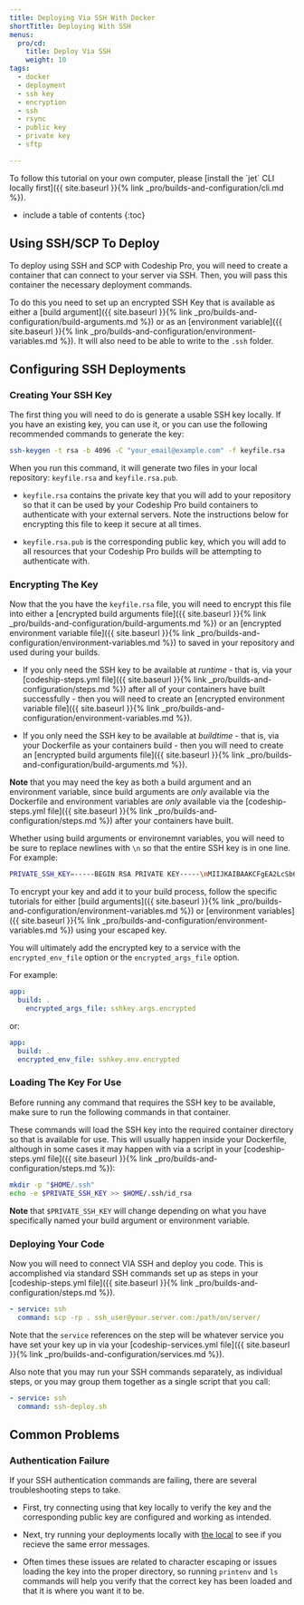 ```yaml
---
title: Deploying Via SSH With Docker
shortTitle: Deploying With SSH
menus:
  pro/cd:
    title: Deploy Via SSH
    weight: 10
tags:
  - docker
  - deployment
  - ssh key
  - encryption
  - ssh
  - rsync
  - public key
  - private key
  - sftp

---
```


<div class="info-block">
To follow this tutorial on your own computer, please [install the `jet` CLI locally first]({{ site.baseurl }}{% link _pro/builds-and-configuration/cli.md %}).
</div>

* include a table of contents
{:toc}

## Using SSH/SCP To Deploy

To deploy using SSH and SCP with Codeship Pro, you will need to create a container that can connect to your server via SSH. Then, you will pass this container the necessary deployment commands.

To do this you need to set up an encrypted SSH Key that is available as either a [build argument]({{ site.baseurl }}{% link _pro/builds-and-configuration/build-arguments.md %}) or as an [environment variable]({{ site.baseurl }}{% link _pro/builds-and-configuration/environment-variables.md %}). It will also need to be able to write to the `.ssh` folder.

## Configuring SSH Deployments

### Creating Your SSH Key

The first thing you will need to do is generate a usable SSH key locally. If you have an existing key, you can use it, or you can use the following recommended commands to generate the key:

```bash
ssh-keygen -t rsa -b 4096 -C "your_email@example.com" -f keyfile.rsa
```

When you run this command, it will generate two files in your local repository: `keyfile.rsa` and `keyfile.rsa.pub`.

- `keyfile.rsa`  contains the private key that you will add to your repository so that it can be used by your Codeship Pro build containers to authenticate with your external servers. Note the instructions below for encrypting this file to keep it secure at all times.

- `keyfile.rsa.pub` is the corresponding public key, which you will add to all resources that your Codeship Pro builds will be attempting to authenticate with.

### Encrypting The Key

Now that the you have the `keyfile.rsa` file, you will need to encrypt this file into either a [encrypted build arguments file]({{ site.baseurl }}{% link _pro/builds-and-configuration/build-arguments.md %}) or an [encrypted environment variable file]({{ site.baseurl }}{% link _pro/builds-and-configuration/environment-variables.md %}) to saved in your repository and used during your builds.

- If you only need the SSH key to be available at _runtime_ - that is, via your [codeship-steps.yml file]({{ site.baseurl }}{% link _pro/builds-and-configuration/steps.md %}) after all of your containers have built successfully - then you will need to create an [encrypted environment variable file]({{ site.baseurl }}{% link _pro/builds-and-configuration/environment-variables.md %}).

- If you only need the SSH key to be available at _buildtime_ - that is, via your Dockerfile as your containers build - then you will need to create an [encrypted build arguments file]({{ site.baseurl }}{% link _pro/builds-and-configuration/build-arguments.md %}).

**Note** that you may need the key as both a build argument and an environment variable, since build arguments are _only_ available via the Dockerfile and environment variables are _only_ available via the [codeship-steps.yml file]({{ site.baseurl }}{% link _pro/builds-and-configuration/steps.md %}) after your containers have built.

Whether using build arguments or environemnt variables, you will need to be sure to replace newlines with `\n` so that the entire SSH key is in one line. For example:

```bash
PRIVATE_SSH_KEY=-----BEGIN RSA PRIVATE KEY-----\nMIIJKAIBAAKCFgEA2LcSb6INQUVZZ0iZJYYkc8dMHLLqrmtIrzZ...
```

To encrypt your key and add it to your build process, follow the specific tutorials for either [build arguments]({{ site.baseurl }}{% link _pro/builds-and-configuration/environment-variables.md %}) or [environment variables]({{ site.baseurl }}{% link _pro/builds-and-configuration/environment-variables.md %}) using your escaped key.

You will ultimately add the encrypted  key to a service with the `encrypted_env_file` option or the `encrypted_args_file` option.

For example:

```yaml
app:
  build: .
    encrypted_args_file: sshkey.args.encrypted
```

or:

```yaml
app:
  build: .
  encrypted_env_file: sshkey.env.encrypted
```

### Loading The Key For Use

Before running any command that requires the SSH key to be available, make sure to run the following commands in that container.

These commands will load the SSH key into the required container directory so that is available for use. This will usually happen inside your Dockerfile, although in some cases it may happen with via a script in your [codeship-steps.yml file]({{ site.baseurl }}{% link _pro/builds-and-configuration/steps.md %}):

```bash
mkdir -p "$HOME/.ssh"
echo -e $PRIVATE_SSH_KEY >> $HOME/.ssh/id_rsa
```

**Note** that `$PRIVATE_SSH_KEY` will change depending on what you have specifically named your build argument or environment variable.

### Deploying Your Code

Now you will need to connect VIA SSH and deploy you code. This is accomplished via standard SSH commands set up as steps in your [codeship-steps.yml file]({{ site.baseurl }}{% link _pro/builds-and-configuration/steps.md %}).

```yaml
- service: ssh
  command: scp -rp . ssh_user@your.server.com:/path/on/server/
```

Note that the `service` references on the step will be whatever service you have set your key up in via your [codeship-services.yml file]({{ site.baseurl }}{% link _pro/builds-and-configuration/services.md %}).

Also note that you may run your SSH commands separately, as individual steps, or you may group them together as a single script that you call:

```yaml
- service: ssh
  command: ssh-deploy.sh
```

## Common Problems

### Authentication Failure

If your SSH authentication commands are failing, there are several troubleshooting steps to take.

- First, try connecting using that key locally to verify the key and the corresponding public key are configured and working as intended.

- Next, try running your deployments locally with [the local]() to see if you recieve the same error messages.

- Often times these issues are related to character escaping or issues loading the key into the proper directory, so running `printenv` and `ls` commands will help you verify that the correct key has been loaded and that it is where you want it to be.
